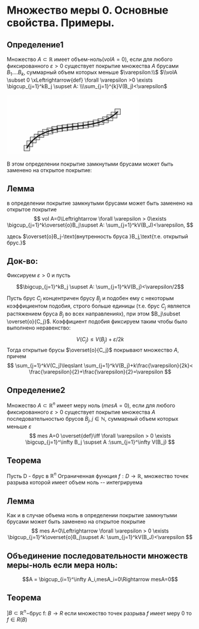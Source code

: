 # Множество меры 0. Основные свойства. Примеры.

## Определение1

Множество $A \subset\mathbb{R}$ имеет объем-ноль($vol A=0$), если для любого
фиксированного $\varepsilon>0$ существует покрытие множества $A$ брусами 
$B_1....B_k$, суммарный объем которых меньше $\varepsilon:\\$ 
$\\volA \subset 0 \xLeftrightarrow{def} \forall \varepsilon >0 \exists
\bigcup_{j=1}^kB_j \supset A: \\\sum_{j=1}^{k}V(B_j)<\varepsilon$

![Площадь-ноль гладкой кривой](attachments/Объем-ноль.png)

В этом определении покрытие замкнутыми брусами может быть заменено на открытое
покрытие:

## Лемма

в определении покрытие замкнутыми брусами может быть заменено на открытое
покрытие
$$
vol A=0\Leftrightarrow \forall \varepsilon > 0\exists
\bigcup_{j=1}^k\overset{o}B_j\supset A: \sum_{j=1}^kV(B_J)<\varepsilon,
$$

здесь $\overset{o}B_j-\text{внутренность бруса }B_j,\text{т.е. открытый брус.}$

## Док-во:

Фиксируем $\varepsilon>0$ и пусть 

$$\bigcup_{j=1}^kB_j \supset A: \sum_{j=1}^kV(B_j)<\varepsilon/2$$

Пусть брус $C_j$ концентричен брусу $B_j$ и подобен ему с некоторым 
коэффициентом подобия, строго больше единицы (т.е. брус $C_j$ является 
растяжением бруса $B_j$ во всех направлениях), при этом 
$B_j\subset \overset{o}{C_j}$. Коэффициент подобия фиксируем таким чтобы было
выполнено неравенство:

$$V(C_j)\leqslant V(B_j)+\varepsilon/2k$$
Тогда открытые брусы $\overset{o}{C_j}$ покрывают множество $A$, причем
$$
\sum_{j=1}^kV(C_j)\leqslant \sum_{j=1}^kV(B_j)+k\frac{\varepsilon}{2k}<
\frac{\varepsilon}{2}+\frac{\varepsilon}{2}=\varepsilon
$$

## Определение2

Множество $A\subset \mathbb{R}^n$ имеет меру ноль ($mesA=0$), если для любого
фиксированного $\varepsilon > 0$ существует покрытие множества $A$ последовательностью брусов $B_j,j \in \mathbb{N},$ суммарный объем которых меньше $\varepsilon$
$$
mes A=0 \overset{def}\iff \forall \varepsilon > 0 \exists \bigcup_{j=1}^\infty
B_j \supset A :\sum_{j=1}^\infty V(B_j)
$$

## Теорема 

Пусть D - брус  в $\mathbb{R}^n$  Ограниченная функция 
$f:D\rightarrow \mathbb{R},$ множество точек разрыва которой имеет объем
ноль -- интегрируема

## Лемма

Как и в случае объема ноль в определении покрытие замкнутыми брусами может
быть заменено на открытое покрытие
$$
mes A=0\Leftrightarrow \forall \varepsilon > 0
\exists \bigcup_{j=1}^k\overset{o}B_j\supset A:
\sum_{j=1}^kV(B_J)<\varepsilon
$$

## Объединение последовательности множеств меры-ноль если мера ноль:

$$A = \bigcup_{i=1}^\infty A_i,mesA_i=0\Rightarrow mesA=0$$

## Теорема

$]B\subset \mathbb{R}^n-$брус f: $B\rightarrow R$
если множество точек разрыва $f$ имеет меру 0 то $f\in R(B)$
